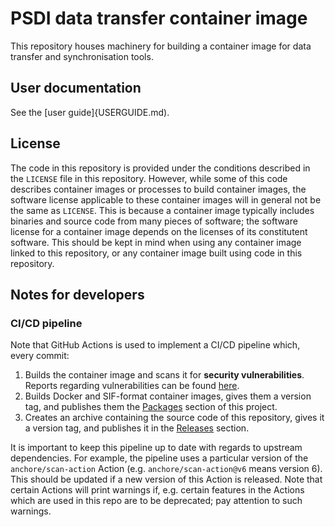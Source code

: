 # PSDI data transfer container image

This repository houses machinery for building a container image for
data transfer and synchronisation tools.

## User documentation 

See the [user guide]{USERGUIDE.md).

## License

The code in this repository is provided under the conditions
described in the `LICENSE` file in this repository. However, while some of this
code describes container images or processes to build container images,
the software license applicable to these container images will in general not be the
same as `LICENSE`. This is because a container image typically includes binaries
and source code from many pieces of software; the software license for a
container image depends on the licenses of its constitutent software.
This should be kept in mind when using any container image linked to this
repository, or any container image built using code in this repository.

## Notes for developers

### CI/CD pipeline

Note that GitHub Actions is used to implement a CI/CD pipeline which, every
commit:
1. Builds the container image and scans it for **security vulnerabilities**.
   Reports regarding vulnerabilities can be found
   [here](https://github.com/PSDI-UK/data-transfer-container/security/code-scanning).
3. Builds Docker and SIF-format container images, gives them a version tag, and publishes them
   the [Packages](https://github.com/orgs/PSDI-UK/packages?repo_name=data-transfer-container)
   section of this project.
4. Creates an archive containing the source code of this repository, gives
   it a version tag, and publishes it in the [Releases](https://github.com/PSDI-UK/data-transfer-container/releases)
   section.

It is important to keep this pipeline up to date with regards to upstream
dependencies. For example, the pipeline uses a particular version of the
`anchore/scan-action` Action (e.g. `anchore/scan-action@v6` means version 6).
This should be updated if a new version of this Action is released. Note that
certain Actions will print warnings if, e.g. certain features in the Actions
which are used in this repo are to be deprecated; pay attention to such
warnings.

